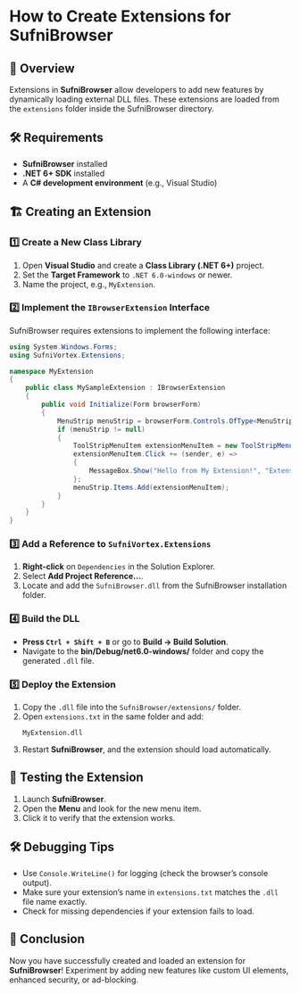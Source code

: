 # How to Create Extensions for SufniBrowser

## 📌 Overview
Extensions in **SufniBrowser** allow developers to add new features by dynamically loading external DLL files. These extensions are loaded from the `extensions` folder inside the SufniBrowser directory.

## 🛠 Requirements
- **SufniBrowser** installed
- **.NET 6+ SDK** installed
- A **C# development environment** (e.g., Visual Studio)

## 🏗️ Creating an Extension
### 1️⃣ Create a New Class Library
1. Open **Visual Studio** and create a **Class Library (.NET 6+)** project.
2. Set the **Target Framework** to `.NET 6.0-windows` or newer.
3. Name the project, e.g., `MyExtension`.

### 2️⃣ Implement the `IBrowserExtension` Interface
SufniBrowser requires extensions to implement the following interface:

```csharp
using System.Windows.Forms;
using SufniVortex.Extensions;

namespace MyExtension
{
    public class MySampleExtension : IBrowserExtension
    {
        public void Initialize(Form browserForm)
        {
            MenuStrip menuStrip = browserForm.Controls.OfType<MenuStrip>().FirstOrDefault();
            if (menuStrip != null)
            {
                ToolStripMenuItem extensionMenuItem = new ToolStripMenuItem("My Extension");
                extensionMenuItem.Click += (sender, e) =>
                {
                    MessageBox.Show("Hello from My Extension!", "Extension Loaded");
                };
                menuStrip.Items.Add(extensionMenuItem);
            }
        }
    }
}
```

### 3️⃣ Add a Reference to `SufniVortex.Extensions`
1. **Right-click** on `Dependencies` in the Solution Explorer.
2. Select **Add Project Reference...**.
3. Locate and add the `SufniBrowser.dll` from the SufniBrowser installation folder.

### 4️⃣ Build the DLL
- **Press `Ctrl + Shift + B`** or go to **Build -> Build Solution**.
- Navigate to the **bin/Debug/net6.0-windows/** folder and copy the generated `.dll` file.

### 5️⃣ Deploy the Extension
1. Copy the `.dll` file into the `SufniBrowser/extensions/` folder.
2. Open `extensions.txt` in the same folder and add:
   ```
   MyExtension.dll
   ```
3. Restart **SufniBrowser**, and the extension should load automatically.

## 🧪 Testing the Extension
1. Launch **SufniBrowser**.
2. Open the **Menu** and look for the new menu item.
3. Click it to verify that the extension works.

## 🛠️ Debugging Tips
- Use `Console.WriteLine()` for logging (check the browser’s console output).
- Make sure your extension’s name in `extensions.txt` matches the `.dll` file name exactly.
- Check for missing dependencies if your extension fails to load.

## 🎉 Conclusion
Now you have successfully created and loaded an extension for **SufniBrowser**! Experiment by adding new features like custom UI elements, enhanced security, or ad-blocking.

